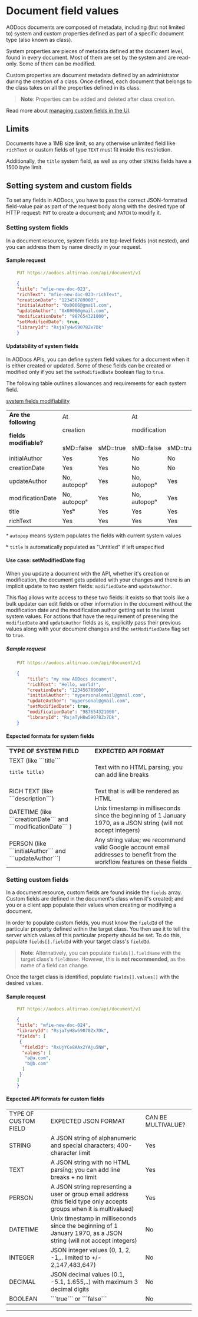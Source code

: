 # Document field values

AODocs documents are composed of metadata, including (but not limited to) system and custom properties defined as part of a specific document type (also known as class).

System properties are pieces of metadata defined at the document level, found in every document.  Most of them are set by the system and are read-only.  Some of them can be modified.

Custom properties are document metadata defined by an administrator during the creation of a class.  Once defined, each document that belongs to the class takes on all the properties defined in its class.

> **Note**: Properties can be added and deleted after class creation.

Read more about [managing custom fields in the UI](https://support.aodocs.com/hc/en-us/articles/115000051523#h_76055d8f-c7aa-4eaa-b9d7-68aaea6a170b).


## Limits

Documents have a 1MB size limit, so any otherwise unlimited field like `richText` or custom fields of type `TEXT` must fit inside this restriction.

Additionally, the ```title``` system field, as well as any other `STRING` fields have a 1500 byte limit.


## Setting system and custom fields

To set any fields in AODocs, you have to pass the correct JSON-formatted field-value pair as part of the request body along with the desired type of HTTP request: ```PUT``` to create a document; and ```PATCH``` to modify it.


### Setting system fields

In a document resource, system fields are top-level fields (not nested), and you can address them by name directly in your request.


#### Sample request

```yaml
    PUT https://aodocs.altirnao.com/api/document/v1
```

```json
    {
    "title": "mfie-new-doc-023",
    "richText": "mfie-new-doc-023-richText",
    "creationDate": "123456789000",
    "initialAuthor": "0x0006@gmail.com",
    "updateAuthor": "0x0008@gmail.com",
    "modificationDate": "987654321000",
    "setModifiedDate": true,
    "libraryId": "RsjaTyHw59078Zx7Dk"
    }
```

#### Updatability of system fields

In AODocs APIs, you can define system field values for a document when it is either created or updated.  Some of these fields can be created or modified only if you set the ```setModifiedDate``` boolean flag to ```true```.

The following table outlines allowances and requirements for each system field.

[system fields modifiability](https://docs.google.com/spreadsheets/d/1nCqUro-ko9t_jKXGn-V3TBAL9tHsbPNDAgR0OGYcOIo/edit?usp=sharing)




<table>
  <tr>
   <td rowspan="2" ><strong>Are the following</strong>
<p>
<strong>fields modifiable?</strong>
   </td>
   <td colspan="2" >At
<p>
creation
   </td>
   <td colspan="2" >At
<p>
modification
   </td>
  </tr>
  <tr>
   <td>sMD=false
   </td>
   <td>sMD=true
   </td>
   <td>sMD=false
   </td>
   <td>sMD=true
   </td>
  </tr>
  <tr>
   <td>initialAuthor
   </td>
   <td>Yes
   </td>
   <td>Yes
   </td>
   <td>No
   </td>
   <td>No
   </td>
  </tr>
  <tr>
   <td>creationDate
   </td>
   <td>Yes
   </td>
   <td>Yes
   </td>
   <td>No
   </td>
   <td>No
   </td>
  </tr>
  <tr>
   <td>updateAuthor
   </td>
   <td>No, autopopᵃ   </td>
   <td>Yes
   </td>
   <td>No, autopopᵃ   </td>
   <td>Yes
   </td>
  </tr>
  <tr>
   <td>modificationDate
   </td>
   <td>No, autopopᵃ   </td>
   <td>Yes
   </td>
   <td>No, autopopᵃ   </td>
   <td>Yes
   </td>
  </tr>
  <tr>
   <td>title
   </td>
   <td>Yesᵇ
   </td>
   <td>Yes
   </td>
   <td>Yes
   </td>
   <td>Yes
   </td>
  </tr>
  <tr>
   <td>richText
   </td>
   <td>Yes
   </td>
   <td>Yes
   </td>
   <td>Yes
   </td>
   <td>Yes
   </td>
  </tr>
</table>


ᵃ ```autopop``` means system populates the fields with current system values

ᵇ ```title``` is automatically populated as "Untitled" if left unspecified


#### Use case: setModifiedDate flag

When you update a document with the API, whether it's creation or modification, the document gets updated with your changes and there is an implicit update to two system fields: ```modifiedDate``` and ```updateAuthor```.

This flag allows write access to these two fields: it exists so that tools like a bulk updater can edit fields or other information in the document without the modification date and the modification author getting set to the latest system values.  For actions that have the requirement of preserving the ```modifiedDate``` and ```updateAuthor``` fields as is, explicitly pass their previous values along with your document changes and the ```setModifiedDate``` flag  set to ```true```.

##### Sample request

```yaml
    PUT https://aodocs.altirnao.com/api/document/v1
```

```json
    {
        "title": "my new AODocs document",
        "richText": "Hello, world!",
        "creationDate": "123456789000",
        "initialAuthor": "mypersonalemail@gmail.com",
        "updateAuthor": "mypersonal@gmail.com",
        "setModifiedDate": true,
        "modificationDate": "987654321000",
        "libraryId": "RsjaTyH8w59078Zx7Dk",
    }

```


#### Expected formats for system fields


<table>
  <tr>
   <td><strong>TYPE OF SYSTEM FIELD</strong>
   </td>
   <td><strong>EXPECTED API FORMAT</strong>
   </td>
  </tr>
  <tr>
   <td>TEXT (like ```title``` <pre>title</title> <code>title</code>)
   </td>
   <td>Text with no HTML parsing; you can add line breaks
   </td>
  </tr>
  <tr>
   <td>RICH TEXT (like ```description```)
   </td>
   <td>Text that is will be rendered as HTML
   </td>
  </tr>
  <tr>
   <td>DATETIME (like ```creationDate``` and ```modificationDate``` )
   </td>
   <td>Unix timestamp in milliseconds since the beginning of 1 January 1970, as a JSON string (will not accept integers)
   </td>
  </tr>
  <tr>
   <td>PERSON (like ```initialAuthor``` and ```updateAuthor```)
   </td>
   <td>Any string value; we recommend valid Google account email addresses to benefit from the workflow features on these fields
   </td>
  </tr>
</table>



### Setting custom fields

In a document resource, custom fields are found inside the ```fields``` array.   Custom fields are defined in the document's class when it's created; and you or a client app populate their values when creating or modifying a document.

In order to populate custom fields, you must know the ```fieldId``` of the particular property defined within the target class.  You then use it to tell the server which values of this particular property should be set.  To do this, populate ```fields[].fieldId``` with your target class's ```fieldId```.

> **Note**: Alternatively, you can populate ```fields[].fieldName``` with the target class's ```fieldName```. However, this is **not recommended**, as the name of a field can change.

Once the target class is identified, populate ```fields[].values[]``` with the desired values.


#### Sample request

```yaml
    PUT https://aodocs.altirnao.com/api/document/v1
```

```json
    {
    "title": "mfie-new-doc-024",
    "libraryId": "RsjaTyH8w59078Zx7Dk",
    "fields": [
     {
      "fieldId": "RxUjYCe8AAx2YAju5NW",
      "values": [
       "a@a.com",
       "b@b.com"
      ]
     }
    ]
    }
```



#### Expected API formats for custom fields


<table>
  <tr>
   <td>TYPE OF CUSTOM FIELD
   </td>
   <td>EXPECTED JSON FORMAT
   </td>
   <td>CAN BE MULTIVALUE?
   </td>
  </tr>
  <tr>
   <td>STRING
   </td>
   <td>A JSON string of alphanumeric and special characters; 400-character limit
   </td>
   <td>Yes
   </td>
  </tr>
  <tr>
   <td>TEXT
   </td>
   <td>A JSON string with no HTML parsing; you can add line breaks + no limit
   </td>
   <td>Yes
   </td>
  </tr>
  <tr>
   <td>PERSON
   </td>
   <td>A JSON string  representing a user or group email address (this field type only accepts groups when it is multivalued)
   </td>
   <td>Yes
   </td>
  </tr>
  <tr>
   <td>DATETIME
   </td>
   <td>Unix timestamp in milliseconds since the beginning of 1 January 1970, as a JSON string (will not accept integers)
   </td>
   <td>No
   </td>
  </tr>
  <tr>
   <td>INTEGER
   </td>
   <td>JSON integer values (0, 1, 2, -1,.. limited to +/- 2,147,483,647)
   </td>
   <td>No
   </td>
  </tr>
  <tr>
   <td>DECIMAL
   </td>
   <td>JSON decimal values (0.1, -5.1, 1.655,..) with maximum 3 decimal digits
   </td>
   <td>No
   </td>
  </tr>
  <tr>
   <td>BOOLEAN
   </td>
   <td>```true``` or ```false```
   </td>
   <td>No
   </td>
  </tr>
</table>

---
